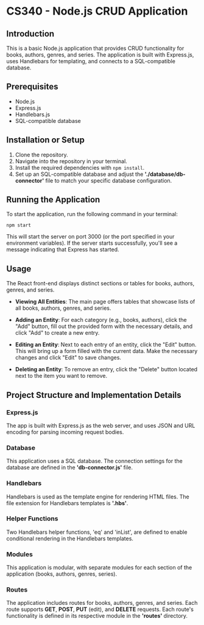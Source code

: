 # CS340 - Node.js CRUD Application

## Introduction
This is a basic Node.js application that provides CRUD functionality for books, authors, genres, and series. The application is built with Express.js, uses Handlebars for templating, and connects to a SQL-compatible database.

## Prerequisites
- Node.js
- Express.js
- Handlebars.js
- SQL-compatible database

## Installation or Setup
1. Clone the repository.
2. Navigate into the repository in your terminal.
3. Install the required dependencies with `npm install`.
4. Set up an SQL-compatible database and adjust the <b>'./database/db-connector'</b> file to match your specific database configuration.

## Running the Application
To start the application, run the following command in your terminal:

`npm start`

This will start the server on port 3000 (or the port specified in your environment variables). If the server starts successfully, you'll see a message indicating that Express has started.

## Usage

The React front-end displays distinct sections or tables for books, authors, genres, and series.

- **Viewing All Entities**: The main page offers tables that showcase lists of all books, authors, genres, and series.

- **Adding an Entity**: For each category (e.g., books, authors), click the "Add" button, fill out the provided form with the necessary details, and click "Add" to create a new entry.

- **Editing an Entity**: Next to each entry of an entity, click the "Edit" button. This will bring up a form filled with the current data. Make the necessary changes and click "Edit" to save changes.

- **Deleting an Entity**: To remove an entry, click the "Delete" button located next to the item you want to remove.

## Project Structure and Implementation Details

### Express.js
The app is built with Express.js as the web server, and uses JSON and URL encoding for parsing incoming request bodies.

### Database
This application uses a SQL database. The connection settings for the database are defined in the <b>'db-connector.js'</b> file.

### Handlebars
Handlebars is used as the template engine for rendering HTML files. The file extension for Handlebars templates is <b>'.hbs'</b>.

### Helper Functions
Two Handlebars helper functions, 'eq' and 'inList', are defined to enable conditional rendering in the Handlebars templates.

### Modules
This application is modular, with separate modules for each section of the application (books, authors, genres, series).

### Routes
The application includes routes for books, authors, genres, and series. Each route supports <b>GET</b>, <b>POST</b>, <b>PUT</b> (edit), and <b>DELETE</b> requests. Each route's functionality is defined in its respective module in the <b>'routes'</b> directory.
